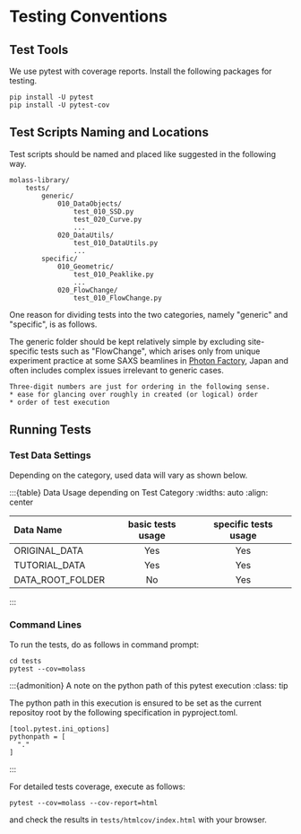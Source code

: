 # Testing Conventions

## Test Tools

We use pytest with coverage reports. Install the following packages for testing.

```
pip install -U pytest
pip install -U pytest-cov
```

## Test Scripts Naming and Locations

Test scripts should be named and placed like suggested in the following way.

```
molass-library/
    tests/
        generic/
            010_DataObjects/
                test_010_SSD.py
                test_020_Curve.py
                ...
            020_DataUtils/
                test_010_DataUtils.py
                ...
        specific/
            010_Geometric/
                test_010_Peaklike.py
                ...
            020_FlowChange/
                test_010_FlowChange.py

```

One reason for dividing tests into the two categories, namely "generic" and "specific", is as follows.

The generic folder should be kept relatively simple by excluding site-specific tests such as "FlowChange", which arises only from unique experiment practice at some SAXS beamlines in [Photon Factory](https://www2.kek.jp/imss/pf/eng/), Japan and often includes complex issues irrelevant to generic cases.

```{note}
Three-digit numbers are just for ordering in the following sense.
* ease for glancing over roughly in created (or logical) order
* order of test execution

```

## Running Tests
### Test Data Settings

Depending on the category, used data will vary as shown below.

:::{table} Data Usage depending on Test Category
:widths: auto
:align: center

| Data Name| basic tests usage | specific tests usage |
| :--- |:---:|:---:|
| ORIGINAL_DATA    |  Yes   |  Yes    |
| TUTORIAL_DATA    |  Yes   |  Yes   |
| DATA_ROOT_FOLDER    |  No   |  Yes   |
:::

### Command Lines
To run the tests, do as follows in command prompt:

```
cd tests
pytest --cov=molass
```

:::{admonition} A note on the python path of this pytest execution
:class: tip

The python path in this execution is ensured to be set as the current repositoy root by the following specification in pyproject.toml.

```
[tool.pytest.ini_options]
pythonpath = [
  "."
]
```
:::

For detailed tests coverage, execute as follows:

```
pytest --cov=molass --cov-report=html
```

and check the results in `tests/htmlcov/index.html` with your browser.
